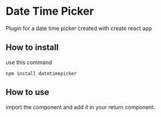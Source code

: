 # Date Time Picker
Plugin for a date time picker created with create react app

## How to install
use this command
```
npm install datetimepicker
```

## How to use
import the component and add it in your return component.
